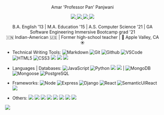 
<!-- ![](https://img.shields.io/badge/-M-333?style=flat&logo=m) -->
<p align="center">Amar 'Professor Pan' Panjwani</p>
<div align="center">
 <a href="https://amarpan.github.io" target="_blank">
    <img src="https://img.shields.io/badge/-Portfolio:_amarpan.github.io-darkgreen?style=flat&logo=medium"
 </a>
    
 <a href="https://www.linkedin.com/in/amarpan/" target="_blank">
      <img src="https://img.shields.io/badge/-linkedin.com/in/amarpan-blue?style=flat&logo=Linkedin&logoColor=white">
 </a> 
    
 <a href="mailto:amar.panjwani@gmail.com" target="_blank">
    <img src="https://img.shields.io/badge/-amar.panjwani@gmail.com-c14438?style=flat&logo=Gmail&logoColor=white">
 </a>
    
 <a href="https://medium.com/@amarpan">
    <img src="https://img.shields.io/badge/-medium.com/@amarpan-black?style=flat&logo=medium">
 </a>

 B.A. English '13 | M.A. Education '15 | A.S. Computer Science '21 | GA Software Engineering Immersive Bootcamp grad '21    
:india: Indian-American :us: | Former high-school teacher | 🍎 Apple Valley, CA ☀️   
 
</div>


<!-- 👯 I’m looking to collaborate on ... -->
<!-- 🤔 I’m looking for help with ... -->
<!-- [![Anurag's GitHub stats](https://github-readme-stats.vercel.app/api?username=amarpan)](https://github.com/anuraghazra/github-readme-stats) -->
 - Technical Writing Tools: ![Markdown](https://img.shields.io/badge/-Markdown-333?style=flat&logo=markdown)
![Git](https://img.shields.io/badge/-Git-333?style=flat&logo=git)
![Github](https://img.shields.io/badge/-Github-333?style=flat&logo=github)
![VSCode](https://img.shields.io/badge/-VS_Code-333?style=flat&logo=visualstudio)
![HTML5](https://img.shields.io/badge/-HTML5-333?style=flat&logo=html5)
![CSS3](https://img.shields.io/badge/-CSS-333?style=flat&logo=css3)
![](https://img.shields.io/badge/-Vim-333?style=flat&logo=vim)
   ![](https://img.shields.io/badge/-GNU_bash-333?style=flat&logo=gnubash)
 ![](https://img.shields.io/badge/-Linux_Mint-333?style=flat&logo=linuxmint)

 
- Languages | Databases:  		![JavaScript](https://img.shields.io/badge/-JavaScript-333?style=flat&logo=javascript) 
![Python](https://img.shields.io/badge/-Python-333?style=flat&logo=python)
![](https://img.shields.io/badge/-Java-333?style=flat&logo=java)
![](https://img.shields.io/badge/-C++-333?style=flat&logo=cplusplus) |
 ![MongoDB](https://img.shields.io/badge/-MongoDB-333?style=flat&logo=mongodb)
 ![Mongoose](https://img.shields.io/badge/-Mongoose-333?style=flat&logo=mongodb)
![PostgreSQL](https://img.shields.io/badge/-PostgreSQL-333?style=flat&logo=postgresql)

 
 - Frameworks: 
 ![Node](https://img.shields.io/badge/-Node-333?style=flat&logo=node.js)
![Express](https://img.shields.io/badge/-Express-333?style=flat&logo=express)
![Django](https://img.shields.io/badge/-Django-333?style=flat&logo=django)
![React](https://img.shields.io/badge/-React-333?style=flat&logo=react)
 ![SemanticUIReact](https://img.shields.io/badge/-Semantic%20UI%20React-333?style=flat&logo=semanticuireact)
![](https://img.shields.io/badge/-Materialize_CSS-333?style=flat&logo=materialdesign) 
 
- Others: ![](https://img.shields.io/badge/-Zoom-333?style=flat&logo=zoom)
![](https://img.shields.io/badge/-Slack-333?style=flat&logo=slack)
![](https://img.shields.io/badge/-Discord-333?style=flat&logo=discord)
![](https://img.shields.io/badge/-Trello-333?style=flat&logo=trello)
 ![](https://img.shields.io/badge/-Heroku-333?style=flat&logo=heroku)
![](https://img.shields.io/badge/-Replit-333?style=flat&logo=replit)
  ![](https://img.shields.io/badge/-Windows-333?style=flat&logo=windows)
    ![](https://img.shields.io/badge/-Canva-333?style=flat&logo=canva)
<!--![](https://visitor-badge.glitch.me/badge?page_id=sdkdeepa.sdk.deepa) -->
<!-- [![Top Langs](https://github-readme-stats.vercel.app/api/top-langs/?username=amarpan&layout=compact)](https://github.com/amarpan/)       -->  
![](https://visitor-badge.glitch.me/badge?page_id=amarpan.amarpan)
<!-- ![](https://github-readme-streak-stats.herokuapp.com/?user=amarpan) -->
